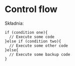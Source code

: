 # Control flow  
Składnia:  
```
if (condition one){
  // Execute some code
}else if (condition two){
  // Execute some other code
}else{
  // Execute some backup code
}
```
